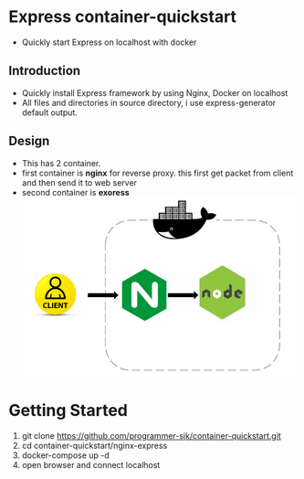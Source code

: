 # Express container-quickstart
* Quickly start Express on localhost with docker

## Introduction
* Quickly install Express framework by using Nginx, Docker on localhost
* All files and directories in source directory, i use express-generator default output. 

## Design
* This has 2 container.
* first container is <b>nginx</b> for reverse proxy. this first get packet from client and then send it to web server
* second container is <b>exoress</b>
![design](../images/express_design.PNG)

# Getting Started
1. git clone https://github.com/programmer-sjk/container-quickstart.git
2. cd container-quickstart/nginx-express
3. docker-compose up -d
4. open browser and connect localhost